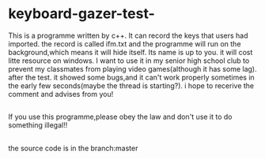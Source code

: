 # keyboard-gazer-test-
This is a programme written by c++.
It can record the keys that users had imported.
the record is called ifm.txt
and the programme will run on the background,which means it will hide itself.
Its name is up to you.
it will cost litte resource on windows.
I want to use it in my senior high school club to prevent my classmates from playing video games(although it has some lag).
after the test.
it showed some bugs,and it can't work properly sometimes in the early few seconds(maybe the thread is starting?).
i hope to recerive the comment and advises from you!

##

If you use this programme,please obey the law and don't use it to do something illegal!!

##
the source code is in the branch:master
